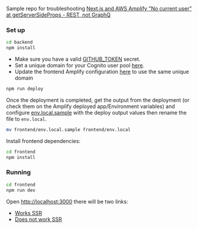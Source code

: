 Sample repo for troubleshooting [Next.js and AWS Amplify "No current user" at getServerSideProps - REST, not GraphQ](https://github.com/aws-amplify/amplify-js/issues/10290)

### Set up

```sh
cd backend
npm install
```

- Make sure you have a valid [GITHUB_TOKEN](https://github.com/phstc/cognito-amplify-cdk-10290/blob/ccea786393e9addc6c71ff846b144a4fd77db245/backend/src/infra/app-stack.ts#L93) secret.
- Set a unique domain for your Cognito user pool [here](https://github.com/phstc/cognito-amplify-cdk-10290/blob/ccea786393e9addc6c71ff846b144a4fd77db245/backend/src/infra/auth-stack.ts#L57).
- Update the frontend Amplify configuration [here](https://github.com/phstc/cognito-amplify-cdk-10290/blob/ff2330b94138ca31f8e2b223c270d91e58c4dcae/frontend/src/configure-amplify.ts#L29) to use the same unique domain

```sh
npm run deploy
```

Once the deployment is completed, get the output from the deployment (or check them on the Amplify deployed app/Environment variables) and configure [env.local.sample](https://github.com/phstc/cognito-amplify-cdk-10290/blob/5a82b49ed775319d7575211b58d5a022f38fb2c5/frontend/env.local.sample) with the deploy output values then rename the file to `env.local`.

```sh
mv frontend/env.local.sample frontend/env.local
```

Install frontend dependencies:

```sh
cd frontend
npm install
```

### Running

```sh
cd frontend
npm run dev
```

Open [http://localhost:3000](http://localhost:3000) there will be two links:

- [Works SSR](http://localhost:3000/works-ssr)
- [Does not work SSR](http://localhost:3000/does-not-work-ssr)
